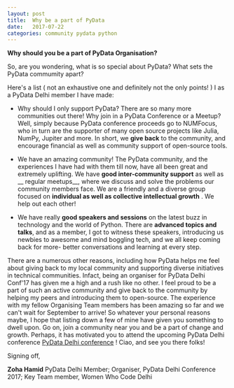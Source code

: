```yaml
---
layout: post
title:  Why be a part of PyData
date:   2017-07-22 
categories: community pydata python
---
```




**Why should you be a part of PyData Organisation?**

So, are you wondering, what is so special about PyData? What sets the PyData commumity apart?

Here's a list ( not an exhaustive one and definitely not the only points! ) I as a PyData Delhi member I have made:

* Why should I only support PyData? There are so many more communities out there! Why join in a PyData Conference or a Meetup? Well, simply because PyData conference proceeds go to NUMFocus, who in turn are the supporter of many open source projects like Julia, NumPy, Jupiter and more. 
In short, we __give back__ to the community, and encourage financial as well as community support of open-source tools.

* We have an amazing community! The PyData community, and the experiences I have had with them till now, have all been great and extremely uplifting. We have __good inter-community support__ as well as __ regular meetups__, where we discuss and solve the problems our community members face. We are a friendly and a diverse group focused on __individual as well as collective intellectual growth__ . We help out each other!

* We have really __good speakers and sessions__ on the latest buzz in technology and the world of Python. There are __advanced topics and talks__, and as a member, I got to witness these speakers, introducing us newbies to awesome and mind boggling tech, and we all keep coming back for more- better conversations and learning at every step.

There are a numerous other reasons, including how PyData helps me feel about giving back to my local community and supporting diverse initiatives in technical communities.
Infact, being an organiser for PyData Delhi Conf'17 has given me a high and a rush like no other. I feel proud to be a part of such an active community and give back to the community by helping my peers and introducing them to open-source. The experience with my fellow Organising Team members has been amazing so far and we can't wait for September to arrive!
So whatever your personal reasons maybe, I hope that listing down a few of mine have given you something to dwell upon. Go on, join a community near you and be a part of change and growth.
Perhaps, it has motivated you to attend the upcoming PyData Delhi conference [PyData Delhi conference](https://pydata.org/delhi2017/) ! Ciao, and see you there folks!

Signing off,

__Zoha Hamid__
PyData Delhi Member; Organiser, PyData Delhi Conference 2017;
Key Team member, Women Who Code Delhi 
